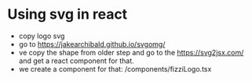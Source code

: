 # Using svg in react

- copy logo svg
- go to <https://jakearchibald.github.io/svgomg/>
- ve copy the shape from older step and go to the <https://svg2jsx.com/> and get a react component for that.
- we create a component for that: /components/fizziLogo.tsx
